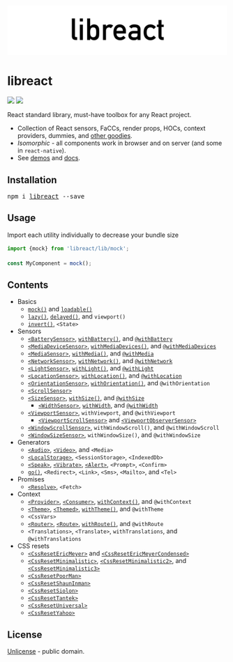 ![libreact logo](./docs/libreact.png)

# libreact

[![][npm-badge]][npm-url] [![][travis-badge]][travis-url]

React standard library, must-have toolbox for any React project.

  - Collection of React sensors, FaCCs, render props, HOCs, context providers, dummies, and [other goodies](#contents).
  - *Isomorphic* - all components work in browser and on server (and some in `react-native`).
  - See [demos](https://mailonline.github.io/libreact/) and [docs](#contents).

## Installation

<pre>
npm i <a href="https://www.npmjs.com/package/libreact">libreact</a> --save
</pre>

## Usage

Import each utility individually to decrease your bundle size

```js
import {mock} from 'libreact/lib/mock';

const MyComponent = mock();
```

## Contents

  - Basics
     - [`mock()`](./docs/mock.md) and [`loadable()`](./docs/loadable.md)
     - [`lazy()`](./docs/lazy.md), [`delayed()`](./docs/delayed.md), and `viewport()`
     - [`invert()`](./docs/invert.md), `<State>`
  - Sensors
     - [`<BatterySensor>`](./docs/BatterySensor.md), [`withBattery()`](./docs/BatterySensor.md#withbattery), and [`@withBattery`](./docs/BatterySensor.md#withbattery-1)
     - [`<MediaDeviceSensor>`](./docs/MediaDeviceSensor.md), [`withMediaDevices()`](./docs/MediaDeviceSensor.md#withmediadevices), and [`@withMediaDevices`](./docs/MediaDeviceSensor.md#withmediadevices-1)
     - [`<MediaSensor>`](./docs/MediaSensor.md), [`withMedia()`](./docs/MediaSensor.md#withmedia), and [`@withMedia`](./docs/MediaSensor.md#withmedia-1)
     - [`<NetworkSensor>`](./docs/NetworkSensor.md), [`withNetwork()`](./docs/NetworkSensor.md#withnetwork-hoc), and [`@withNetwork`](./docs/NetworkSensor.md#withnetwork-decorator)
     - [`<LightSensor>`](./docs/LightSensor.md), [`withLight()`](./docs/LightSensor.md#withlight-hoc), and [`@withLight`](./docs/LightSensor.md#withlight-decorator)
     - [`<LocationSensor>`](./docs/LocationSensor.md), [`withLocation()`](./docs/LocationSensor.md#withlocation-hoc), and [`@withLocation`](./docs/LocationSensor.md#withlocation-decora)
     - [`<OrientationSensor>`](./docs/OrientationSensor.md), [`withOrientation()`](./docs/OrientationSensor.md#withorientation), and `@withOrientation`
     - [`<ScrollSensor>`](./docs/ScrollSensor.md)
     - [`<SizeSensor>`](./docs/SizeSensor.md), [`withSize()`](./docs/SizeSensor.md#withsize-hoc), and [`@withSize`](./docs/SizeSensor.md#withsize-decorator)
        - [`<WidthSensor>`](./docs/WidthSensor.md), [`withWidth`](./docs/WidthSensor.md#withwidth-hoc-and-withwidth-decorator), and [`@withWidth`](./docs/WidthSensor.md#withwidth-hoc-and-withwidth-decorator)
     - [`<ViewportSensor>`](./docs/ViewportSensor.md), `withViewport`, and `@withViewport`
        - [`<ViewportScrollSensor>`](./docs/ViewportSensor.md#viewportscrollsensor) and [`<ViewportObserverSensor>`](./docs/ViewportSensor.md#viewportobserversensor)
     - [`<WindowScrollSensor>`](./docs/WindowScrollSensor.md), `withWindowScroll()`, and `@withWindowScroll`
     - [`<WindowSizeSensor>`](./docs/WindowSizeSensor.md), `withWindowSize()`, and `@withWindowSize`
  - Generators
     - [`<Audio>`](./docs/Audio.md), [`<Video>`](./docs/Video.md), and `<Media>`
     - [`<LocalStorage>`](./docs/LocalStorage.md), `<SessionStorage>`, `<IndexedDb>`
     - [`<Speak>`](./docs/Speak.md), [`<Vibrate>`](./docs/Vibrate.md), [`<Alert>`](./docs/Alert.md), `<Prompt>`, `<Confirm>`
     - [`go()`](./docs/route.md#go), `<Redirect>`, `<Link>`, `<Sms>`, `<Mailto>`, and `<Tel>`
  - Promises
     - [`<Resolve>`](./docs/Resolve.md), `<Fetch>`
  - Context
     - [`<Provider>`](./docs/context.md#provider), [`<Consumer>`](./docs/context.md#consumer), [`withContext()`](./docs/context.md#withcontext), and `@withContext`
     - [`<Theme>`](./docs/theme.md#theme), [`<Themed>`](./docs/theme.md#themed), [`withTheme()`](./docs/theme.md#withtheme), and `@withTheme`
     - `<CssVars>`
     - [`<Router>`](./docs/route.md#router), [`<Route>`](./docs/route.md#route), [`withRoute()`](./docs/route.md#withroute), and `@withRoute`
     - `<Translations>`, `<Translate>`, `withTranslations`, and `@withTranslations`
  - CSS resets
     - [`<CssResetEricMeyer>`](./docs/reset/CssResetEricMeyer.md) and [`<CssResetEricMeyerCondensed>`](./docs/reset/CssResetEricMeyerCondensed.md)
     - [`<CssResetMinimalistic>`](./docs/reset/CssResetMinimalistic.md), [`<CssResetMinimalistic2>`](./docs/reset/CssResetMinimalistic2.md), and [`<CssResetMinimalistic3>`](./docs/reset/CssResetMinimalistic3.md)
     - [`<CssResetPoorMan>`](./docs/reset/CssResetPoorMan.md)
     - [`<CssResetShaunInman>`](./docs/reset/CssResetShaunInman.md)
     - [`<CssResetSiolon>`](./docs/reset/CssResetSiolon.md)
     - [`<CssResetTantek>`](./docs/reset/CssResetTantek.md)
     - [`<CssResetUniversal>`](./docs/reset/CssResetUniversal.md)
     - [`<CssResetYahoo>`](./docs/reset/CssResetYahoo.md)


## License

[Unlicense](./LICENSE) - public domain.


[npm-url]: https://www.npmjs.com/package/libreact
[npm-badge]: https://img.shields.io/npm/v/libreact.svg
[travis-url]: https://travis-ci.org/MailOnline/libreact
[travis-badge]: https://travis-ci.org/MailOnline/libreact.svg?branch=master

